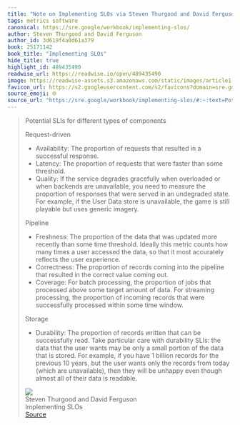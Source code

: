 ```yaml
---
title: "Note on Implementing SLOs via Steven Thurgood and David Ferguson"
tags: metrics software
canonical: https://sre.google/workbook/implementing-slos/
author: Steven Thurgood and David Ferguson
author_id: 3d619f4a0d61a379
book: 25171142
book_title: "Implementing SLOs"
hide_title: true
highlight_id: 489435490
readwise_url: https://readwise.io/open/489435490
image: https://readwise-assets.s3.amazonaws.com/static/images/article1.be68295a7e40.png
favicon_url: https://s2.googleusercontent.com/s2/favicons?domain=sre.google
source_emoji: 🌐
source_url: "https://sre.google/workbook/implementing-slos/#:~:text=Potential%20SLIs%20for,data%20is%20readable."
---
```


> Potential SLIs for different types of components
> 
> Request-driven
> - Availability: The proportion of requests that resulted in a successful response.
> - Latency: The proportion of requests that were faster than some threshold.
> - Quality: If the service degrades gracefully when overloaded or when backends are unavailable, you need to measure the proportion of responses that were served in an undegraded state. For example, if the User Data store is unavailable, the game is still playable but uses generic imagery.
> 
> Pipeline
> - Freshness: The proportion of the data that was updated more recently than some time threshold. Ideally this metric counts how many times a user accessed the data, so that it most accurately reflects the user experience.
> - Correctness: The proportion of records coming into the pipeline that resulted in the correct value coming out.
> - Coverage: For batch processing, the proportion of jobs that processed above some target amount of data. For streaming processing, the proportion of incoming records that were successfully processed within some time window.
> 
> Storage
> - Durability: The proportion of records written that can be successfully read. Take particular care with durability SLIs: the data that the user wants may be only a small portion of the data that is stored. For example, if you have 1 billion records for the previous 10 years, but the user wants only the records from today (which are unavailable), then they will be unhappy even though almost all of their data is readable.
> <div class="quoteback-footer"><div class="quoteback-avatar"><img class="mini-favicon" src="https://s2.googleusercontent.com/s2/favicons?domain=sre.google"></div><div class="quoteback-metadata"><div class="metadata-inner"><span style="display:none">FROM:</span><div aria-label="Steven Thurgood and David Ferguson" class="quoteback-author"> Steven Thurgood and David Ferguson</div><div aria-label="Implementing SLOs" class="quoteback-title"> Implementing SLOs</div></div></div><div class="quoteback-backlink"><a target="_blank" aria-label="go to the full text of this quotation" rel="noopener" href="https://sre.google/workbook/implementing-slos/#:~:text=Potential%20SLIs%20for,data%20is%20readable." class="quoteback-arrow"> Source</a></div></div>